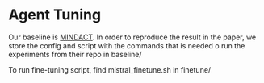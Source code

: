 # Agent Tuning
Our baseline is [MINDACT](https://github.com/OSU-NLP-Group/Mind2Web). In order to reproduce the result in the paper, we store the config and script with the commands that is needed  o run the experiments from their repo in baseline/

To run fine-tuning script, find mistral_finetune.sh in finetune/
